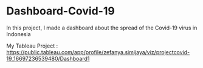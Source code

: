 # Dashboard-Covid-19

In this project, I made a dashboard about the spread of the Covid-19 virus in Indonesia

My Tableau Project : https://public.tableau.com/app/profile/zefanya.simijaya/viz/projectcovid-19_16697236539480/Dashboard1
